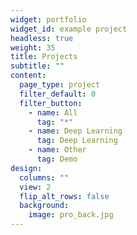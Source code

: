 ```yaml
---
widget: portfolio
widget_id: example project
headless: true
weight: 35
title: Projects
subtitle: ""
content:
  page_type: project
  filter_default: 0
  filter_button:
    - name: All
      tag: "*"
    - name: Deep Learning
      tag: Deep Learning
    - name: Other
      tag: Demo
design:
  columns: ""
  view: 2
  flip_alt_rows: false
  background:
    image: pro_back.jpg
---
```

